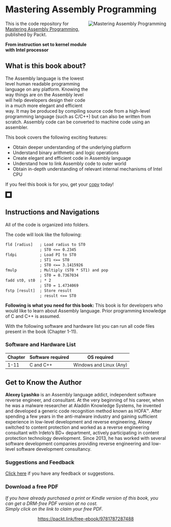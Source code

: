 


# Mastering Assembly Programming

<a href="https://www.packtpub.com/application-development/mastering-assembly-programming?utm_source=github&utm_medium=repository&utm_campaign=9781787287488"><img src="https://d1ldz4te4covpm.cloudfront.net/sites/default/files/imagecache/ppv4_main_book_cover/B07085.png" alt="Mastering Assembly Programming" height="256px" align="right"></a>

This is the code repository for [Mastering Assembly Programming](https://www.packtpub.com/application-development/mastering-assembly-programming?utm_source=github&utm_medium=repository&utm_campaign=9781787287488), published by Packt.

**From instruction set to kernel module with Intel processor**

## What is this book about?
The Assembly language is the lowest level human readable programming language on any platform. Knowing the way things are on the Assembly level will help developers design their code in a much more elegant and efficient way. It may be produced by compiling source code from a high-level programming language (such as C/C++) but can also be written from scratch. Assembly code can be converted to machine code using an assembler.

This book covers the following exciting features: 
* Obtain deeper understanding of the underlying platform
* Understand binary arithmetic and logic operations
* Create elegant and efficient code in Assembly language
* Understand how to link Assembly code to outer world
* Obtain in-depth understanding of relevant internal mechanisms of Intel CPU

If you feel this book is for you, get your [copy](https://www.amazon.com/dp/1787287483) today!

<a href="https://www.packtpub.com/?utm_source=github&utm_medium=banner&utm_campaign=GitHubBanner"><img src="https://raw.githubusercontent.com/PacktPublishing/GitHub/master/GitHub.png" alt="https://www.packtpub.com/" border="5" /></a>

## Instructions and Navigations
All of the code is organized into folders.

The code will look like the following:
```
fld [radius]   ; Load radius to ST0
               ; ST0 <== 0.2345
fldpi          ; Load PI to ST0
               ; ST1 <== ST0
               ; ST0 <== 3.1415926
fmulp          ; Multiply (ST0 * ST1) and pop
               ; ST0 = 0.7367034
fadd st0, st0  ; * 2
               ; ST0 = 1.4734069
fstp [result]  ; Store result
               ; result <== ST0
```

**Following is what you need for this book:**
This book is for developers who would like to learn about Assembly language. Prior programming knowledge of C and C++ is assumed.

With the following software and hardware list you can run all code files present in the book (Chapter 1-11).

### Software and Hardware List

| Chapter  | Software required                   | OS required                        |
| -------- | ------------------------------------| -----------------------------------|
| 1-11     | C and C++                           | Windows and Linux (Any) |



## Get to Know the Author
**Alexey Lyashko**
is an Assembly language addict, independent software reverse engineer, and consultant. At the very beginning of his career, when he was a malware researcher at Aladdin Knowledge Systems, he invented and developed a generic code recognition method known as HOFA™. After spending a few years in the anti-malware industry and gaining sufficient experience in low-level development and reverse engineering, Alexey switched to content protection and worked as a reverse engineering consultant with Irdeto’s BD+ department, actively participating in content protection technology development. 
Since 2013, he has worked with several software development companies providing reverse engineering and low-level software development consultancy.



### Suggestions and Feedback
[Click here](https://docs.google.com/forms/d/e/1FAIpQLSdy7dATC6QmEL81FIUuymZ0Wy9vH1jHkvpY57OiMeKGqib_Ow/viewform) if you have any feedback or suggestions.
### Download a free PDF

 <i>If you have already purchased a print or Kindle version of this book, you can get a DRM-free PDF version at no cost.<br>Simply click on the link to claim your free PDF.</i>
<p align="center"> <a href="https://packt.link/free-ebook/9781787287488">https://packt.link/free-ebook/9781787287488 </a> </p>